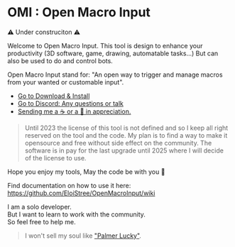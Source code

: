 # OMI : Open Macro Input  

⚠️ Under construciton ⚠️

Welcome to Open Macro Input.
This tool is design to enhance your productivity (3D software, game, drawing, automatable tasks...)
But can also be used to do and control bots. 

Open Macro Input stand for: "An open way to trigger and manage macros from your wanted or customable input".

- [Go to Download & Install](https://eloistree.itch.io/omi)
- [Go to Discord: Any questions or talk](http://eloistree.page.link/talk)
- [Sending me a ☕ or a  🍺 in appreciation.](https://ko-fi.com/E1E21QCY5)

> Until 2023 the license of this tool is not defined and so I keep all right reserved on the tool and the code.
> My plan is to find a way to make it opensource and free without side effect on the community.
> The software is in pay for the last upgrade until 2025 where I will decide of the license to use.  
   
Hope you enjoy my tools, May the code be with you 🤘  

Find documentation on how to use it here:   
https://github.com/EloiStree/OpenMacroInput/wiki


I am a solo developer.    
But I want to learn to work with the community.  
So feel free to help me.  
> I won't sell my soul like ["Palmer Lucky"](https://fr.wikipedia.org/wiki/Palmer_Luckey).  






